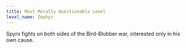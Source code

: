 ```yaml
---
title: Most Morally Questionable Level
level_name: Zephyr
---
```

Spyro fights on both sides of the Bird-Blubber war, interested only in his own cause.